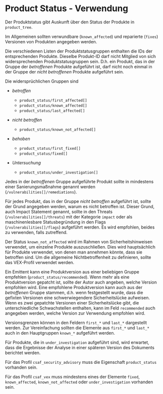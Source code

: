 # Product Status - Verwendung

Der Produktstatus gibt Auskunft über den Status der Produkte in `product_tree`.

Im Allgemeinen sollten verwundbare (`known_affected`) und reparierte (`fixes`) Versionen von Produkten angegeben werden.

Die verschiedenen Listen der Produktstatusgruppen enthalten die IDs der entsprechenden Produkte.
Dieselbe Produkt-ID darf nicht Mitglied von sich widersprechenden Produktstatusgruppen sein.
D.h. ein Produkt, das in der Gruppe der _betroffenen_ Produkte aufgeführt ist, darf nicht noch einmal in der Gruppe der _nicht betroffenen_ Produkte aufgeführt sein.

Die widersprüchlichen Gruppen sind

* _betroffen_

  * `product_status/first_affected[]`
  * `product_status/known_affected[]`
  * `product_status/last_affected[]`

* _nicht betroffen_

  * `product_status/known_not_affected[]`

* _behoben_

  * `product_status/first_fixed[]`
  * `product_status/fixed[]`

* _Untersuchung_

  * `product_status/under_investigation[]`

Jedes in der _betroffenen_ Gruppe aufgeführte Produkt sollte in mindestens einer Sanierungsmaßnahme genannt werden (`/vulnerabilities[]/remediations`).

Für jedes Produkt, das in der Gruppe _nicht betroffen_ aufgeführt ist, sollte der Grund angegeben werden, warum es nicht betroffen ist.
Dieser Grund, auch Impact Statement genannt, sollte in den Threats (`/vulnerabilities[]/threats`) mit der Kategorie `impact` oder als maschinenlesbare Statusbegründung in den Flags (`/vulnerabilities[]/flags`) aufgeführt werden.
Es wird empfohlen, beides zu verwenden, falls zutreffend.

Der Status `known_not_affected` wird im Rahmen von Sicherheitshinweisen verwendet, um einzelne Produkte auszuschließen. Dies wird hauptsächlich für Produkte verwendet, von denen man annehmen könnte, dass sie betroffen sind.
Um die allgemeine Nichtbetroffenheit zu definieren, sollte das VEX-Profil verwendet werden.

Ein Emittent kann eine Produktversion aus einer beliebigen Gruppe empfehlen (`product_status/recommended`).
Wenn mehr als eine Produktversion gepatcht ist, sollte der Autor auch angeben, welche Version empfohlen wird.
Eine empfohlene Produktversion kann auch aus der _betroffenen_ Gruppe stammen, d.h. wenn festgestellt wurde, dass die gefixten Versionen eine schwerwiegendere Sicherheitslücke aufweisen.
Wenn es zwei gepatchte Versionen einer Sicherheitslücke gibt, die unterschiedliche Schwachstellen enthalten, kann im Feld `recommended` auch angegeben werden, welche Version zur Verwendung empfohlen wird.

Versionsgrenzen können in den Feldern `first_*` und `last_*` dargestellt werden.
Zur Vereinfachung sollten die Elemente aus `first_*` und `last_*` auch in den Hauptgruppen `known_*` aufgeführt werden.

Für Produkte, die in `under_investigation` aufgeführt sind, wird erwartet, dass die Ergebnisse der Analyse in einer späteren Version des Dokuments berichtet werden.

Für das Profil `csaf_security_advisory` muss die Eigenschaft `product_status` vorhanden sein.

Für das Profil `csaf_vex` muss mindestens eines der Elemente `fixed`, `known_affected`, `known_not_affected` oder `under_investigation` vorhanden sein.
